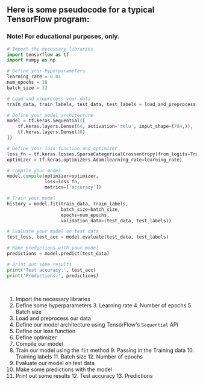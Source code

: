 ## Here is some pseudocode for a typical TensorFlow program:

### Note! For educational purposes, only.

```py
# Import the necessary libraries
import tensorflow as tf
import numpy as np

# Define your hyperparameters
learning_rate = 0.01
num_epochs = 10
batch_size = 32

# Load and preprocess your data
train_data, train_labels, test_data, test_labels = load_and_preprocess_data()

# Define your model architecture
model = tf.keras.Sequential([
    tf.keras.layers.Dense(64, activation='relu', input_shape=(784,)),
    tf.keras.layers.Dense(10)
])

# Define your loss function and optimizer
loss_fn = tf.keras.losses.SparseCategoricalCrossentropy(from_logits=True)
optimizer = tf.keras.optimizers.Adam(learning_rate=learning_rate)

# Compile your model
model.compile(optimizer=optimizer,
              loss=loss_fn,
              metrics=['accuracy'])

# Train your model
history = model.fit(train_data, train_labels,
                    batch_size=batch_size,
                    epochs=num_epochs,
                    validation_data=(test_data, test_labels))

# Evaluate your model on test data
test_loss, test_acc = model.evaluate(test_data, test_labels)

# Make predictions with your model
predictions = model.predict(test_data)

# Print out some results
print('Test accuracy:', test_acc)
print('Predictions:', predictions)

```

<br>

1. Import the necessary libraries
2. Define some hyperparameters
    3. Learning rate
    4. Number of epochs
    5. Batch size
3. Load and preprocess our data
4. Define our model architecture using TensorFlow's `Sequential` API
5. Define our loss function
6. Define optimizer
7. Compile our model
8. Train our model using the `fit` method
    9. Passing in the Training data
    10. Training labels
    11. Batch size
    12. Number of epochs
9. Evaluate our model on test data
10. Make some predictions with the model
11. Print out some results
    12. Test accuracy
    13. Predictions

